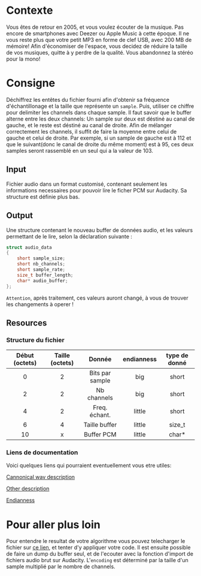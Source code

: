 # Contexte

Vous êtes de retour en 2005, et vous voulez écouter de la musique. Pas encore de smartphones avec Deezer ou Apple Music à cette époque. Il ne vous reste plus que votre petit MP3 en forme de clef USB, avec 200 MB de mémoire! Afin d'économiser de l'espace, vous decidez de réduire la taille de vos musiques, quitte à y perdre de la qualité. Vous abandonnez la stéréo pour la mono!

# Consigne
Déchiffrez les entêtes du fichier fourni afin d'obtenir sa fréquence d'échantillonage et la taille que représente un `sample`. Puis, utiliser ce chiffre pour delimiter les channels dans chaque sample. Il faut savoir que le buffer alterne entre les deux channels: Un sample sur deux est déstiné au canal de gauche, et le reste est déstiné au canal de droite.
Afin de mélanger correctement les channels, il suffit de faire la moyenne entre celui de gauche et celui de droite.
Par exemple, si un sample de gauche est à 112 et que le suivant(donc le canal de droite du même moment) est à 95, ces deux samples seront rassemblé en un seul qui a la valeur de 103.


## Input
Fichier audio dans un format customisé, contenant seulement les informations necessaires pour pouvoir lire le ficher PCM sur Audacity.
Sa structure est définie plus bas.

## Output
Une structure contenant le nouveau buffer de données audio, et les valeurs permettant de le lire, selon la déclaration suivante :

```C
struct audio_data
{
    short sample_size;
    short nb_channels;
    short sample_rate;
    size_t buffer_length;
    char* audio_buffer;
};
```

`Attention`, après traitement, ces valeurs auront changé, à vous de trouver les changements à operer ! 

## Resources

### Structure du fichier 
| Début (octets) | Taille (octets) | Donnée          | endianness    | type de donné |
| :------------: | :-------------: | :-------------: | :-----------: | :-----------: |
| 0              | 2               | Bits par sample | big           | short         |
| 2              | 2               | Nb channels     | big           | short         |
| 4              | 2               | Freq. échant.   | little        | short         |
| 6              | 4               | Taille buffer   | little        | size_t        |
| 10             | x               | Buffer PCM      | little        | char*         |




### Liens de documentation
Voici quelques liens qui pourraient eventuellement vous etre utiles:

[Cannonical wav description](http://soundfile.sapp.org/doc/WaveFormat/)

[Other description](http://www.lightlink.com/tjweber/StripWav/Canon.html)

[Endianness](https://en.wikipedia.org/wiki/Endianness)

# Pour aller plus loin

Pour entendre le resultat de votre algorithme vous pouvez telecharger le fichier sur [ce lien](https://drive.google.com/file/d/1obuSwsWXcT3MsGZPyo35xZm_4yxNr0vC/view?usp=sharing), et tenter d'y appliquer votre code. Il est ensuite possible de faire un dump du buffer seul, et de l'ecouter avec la fonction d'import de fichiers audio brut sur Audacity. L'`encoding` est déterminé par la taille d'un sample multiplié par le nombre de channels.
